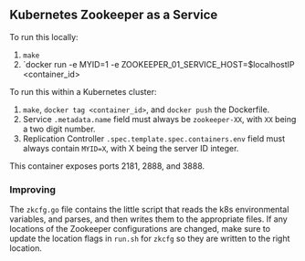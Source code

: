 ## Kubernetes Zookeeper as a Service

To run this locally:

1. `make`
1. `docker run -e MYID=1 -e ZOOKEEPER_01_SERVICE_HOST=$localhostIP <container_id>

To run this within a Kubernetes cluster:

1. `make`, `docker tag <container_id>`, and `docker push` the Dockerfile.
1. Service `.metadata.name` field must always be `zookeeper-XX`, with `XX` being a two digit number.
1. Replication Controller `.spec.template.spec.containers.env` field must always contain `MYID=X`, with X being the server ID integer.

This container exposes ports 2181, 2888, and 3888.

### Improving

The `zkcfg.go` file contains the little script that reads the k8s environmental variables, and parses, and then writes them to the appropriate files. If any locations of the Zookeeper configurations are changed, make sure to update the location flags in `run.sh` for `zkcfg` so they are written to the right location.
